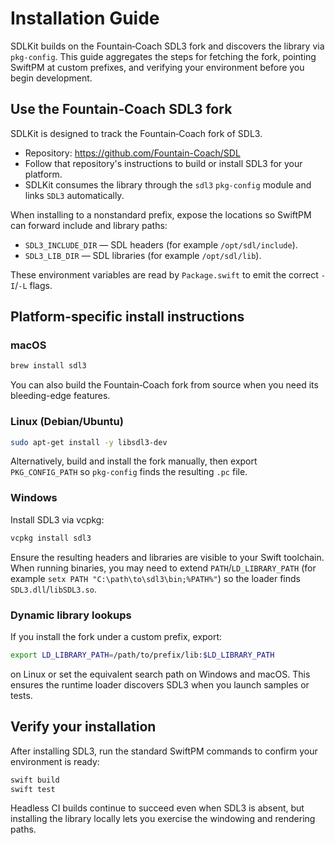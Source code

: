 # Installation Guide

SDLKit builds on the Fountain‑Coach SDL3 fork and discovers the library via `pkg-config`. This guide aggregates the steps for fetching the fork, pointing SwiftPM at custom prefixes, and verifying your environment before you begin development.

## Use the Fountain‑Coach SDL3 fork

SDLKit is designed to track the Fountain‑Coach fork of SDL3.

- Repository: <https://github.com/Fountain-Coach/SDL>
- Follow that repository's instructions to build or install SDL3 for your platform.
- SDLKit consumes the library through the `sdl3` `pkg-config` module and links `SDL3` automatically.

When installing to a nonstandard prefix, expose the locations so SwiftPM can forward include and library paths:

- `SDL3_INCLUDE_DIR` — SDL headers (for example `/opt/sdl/include`).
- `SDL3_LIB_DIR` — SDL libraries (for example `/opt/sdl/lib`).

These environment variables are read by `Package.swift` to emit the correct `-I`/`-L` flags.

## Platform-specific install instructions

### macOS

```bash
brew install sdl3
```

You can also build the Fountain‑Coach fork from source when you need its bleeding-edge features.

### Linux (Debian/Ubuntu)

```bash
sudo apt-get install -y libsdl3-dev
```

Alternatively, build and install the fork manually, then export `PKG_CONFIG_PATH` so `pkg-config` finds the resulting `.pc` file.

### Windows

Install SDL3 via vcpkg:

```powershell
vcpkg install sdl3
```

Ensure the resulting headers and libraries are visible to your Swift toolchain. When running binaries, you may need to extend `PATH`/`LD_LIBRARY_PATH` (for example `setx PATH "C:\path\to\sdl3\bin;%PATH%"`) so the loader finds `SDL3.dll`/`libSDL3.so`.

### Dynamic library lookups

If you install the fork under a custom prefix, export:

```bash
export LD_LIBRARY_PATH=/path/to/prefix/lib:$LD_LIBRARY_PATH
```

on Linux or set the equivalent search path on Windows and macOS. This ensures the runtime loader discovers SDL3 when you launch samples or tests.

## Verify your installation

After installing SDL3, run the standard SwiftPM commands to confirm your environment is ready:

```bash
swift build
swift test
```

Headless CI builds continue to succeed even when SDL3 is absent, but installing the library locally lets you exercise the windowing and rendering paths.
